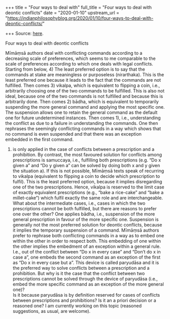 +++
title = "Four ways to deal with"
full_title = "Four ways to deal with deontic conflicts"
date = "2020-01-10"
upstream_url = "https://indianphilosophyblog.org/2020/01/10/four-ways-to-deal-with-deontic-conflicts/"

+++
Source: [here](https://indianphilosophyblog.org/2020/01/10/four-ways-to-deal-with-deontic-conflicts/).

Four ways to deal with deontic conflicts

Mīmāṃsā authors deal with conflicting commands according to a decreasing
scale of preferences, which seems to me comparable to the scale of
preferences according to which one deals with legal conflicts. Starting
from below, 4) The least preferred option is to say that the commands at
stake are meaningless or purposeless (nirarthaka). This is the least
preferred one because it leads to the fact that the commands are not
fulfilled. Then comes 3) vikalpa, which is equivalent to flipping a
coin, i.e., arbitrarily choosing one of the two commands to be
fulfilled. This is also not ideal, because one of the two commands is
not fulfilled and because this is arbitrarily done. Then comes 2) bādha,
which is equivalent to temporarily suspending the more general command
and applying the most specific one. The suspension allows one to retain
the general command as the default one for future undetermined
instances. Then comes 1), i.e., understanding the conflict as due to a
failure in understanding the commands. One then rephrases the seemingly
conflicting commands in a way which shows that no command is even
suspended and that there was an exception embedded in the first command.
1) is only applied in the case of conflicts between a prescription and a
prohibition. By contrast, the most favoured solution for conflicts among
prescriptions is samuccaya, i.e., fulfilling both prescriptions (e.g.
“Do x given a” and “Do y given a” can be solved by doing both x and y
given the situation a). If this is not possible, Mīmāṃsā texts speak of
recurring to vikalpa (equivalent to flipping a coin to decide which
prescription to fulfil). This is the least preferred option, because it
implies disregarding one of the two prescriptions. Hence, vikalpa is
reserved to the limit case of exactly equivalent prescriptions (e.g.,
“bake a rice-cake” and “bake a millet-cake”) which fulfil exactly the
same role and are interchangeable. What about the intermediate cases,
i.e., cases in which the two prescriptions cannot be both fulfilled, but
there are reasons to prefer one over the other? One applies bādha, i.e.,
suspension of the more general prescription in favour of the more
specific one. Suspension is generally not the most preferred solution
for deontic conflicts, because it implies the temporary suspension of a
command. Mīmāṃsā authors prefer to rephrase both conflicting commands in
a way as to embed one within the other in order to respect both. This
embedding of one within the other implies the embedment of an exception
within a general rule. I.e., out of the conflict between “Do x in every
case” and “Don’t do x in case a”, one embeds the second command as an
exception of the first as “Do x in every case but a”. This device is
called paryudāsa and it is the preferred way to solve conflicts between
a prescription and a prohibition. But why is it the case that the
conflict between two prescriptions cannot be solved through the device
of paryudāsa (i.e., embed the more specific command as an exception of
the more general one)?  
Is it because paryudāsa is by definition reserved for cases of conflicts
between prescriptions and prohibitions? Is it an a priori decision or a
reasoned one? I am currently working on this topic (reasoned
suggestions, as usual, are welcome).
